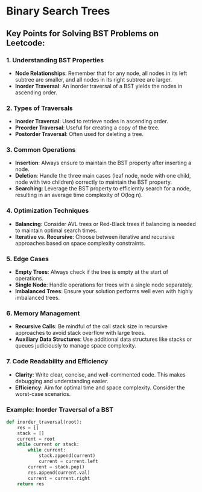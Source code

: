 # Binary Search Trees

## Key Points for Solving BST Problems on Leetcode:

### 1. **Understanding BST Properties**
- **Node Relationships**: Remember that for any node, all nodes in its left subtree are smaller, and all nodes in its right subtree are larger.
- **Inorder Traversal**: An inorder traversal of a BST yields the nodes in ascending order.

### 2. **Types of Traversals**
- **Inorder Traversal**: Used to retrieve nodes in ascending order.
- **Preorder Traversal**: Useful for creating a copy of the tree.
- **Postorder Traversal**: Often used for deleting a tree.

### 3. **Common Operations**
- **Insertion**: Always ensure to maintain the BST property after inserting a node.
- **Deletion**: Handle the three main cases (leaf node, node with one child, node with two children) correctly to maintain the BST property.
- **Searching**: Leverage the BST property to efficiently search for a node, resulting in an average time complexity of O(log n).

### 4. **Optimization Techniques**
- **Balancing**: Consider AVL trees or Red-Black trees if balancing is needed to maintain optimal search times.
- **Iterative vs. Recursive**: Choose between iterative and recursive approaches based on space complexity constraints.

### 5. **Edge Cases**
- **Empty Trees**: Always check if the tree is empty at the start of operations.
- **Single Node**: Handle operations for trees with a single node separately.
- **Imbalanced Trees**: Ensure your solution performs well even with highly imbalanced trees.

### 6. **Memory Management**
- **Recursive Calls**: Be mindful of the call stack size in recursive approaches to avoid stack overflow with large trees.
- **Auxiliary Data Structures**: Use additional data structures like stacks or queues judiciously to manage space complexity.

### 7. **Code Readability and Efficiency**
- **Clarity**: Write clear, concise, and well-commented code. This makes debugging and understanding easier.
- **Efficiency**: Aim for optimal time and space complexity. Consider the worst-case scenarios.

### Example: Inorder Traversal of a BST
```python
def inorder_traversal(root):
    res = []
    stack = []
    current = root
    while current or stack:
        while current:
            stack.append(current)
            current = current.left
        current = stack.pop()
        res.append(current.val)
        current = current.right
    return res
```
